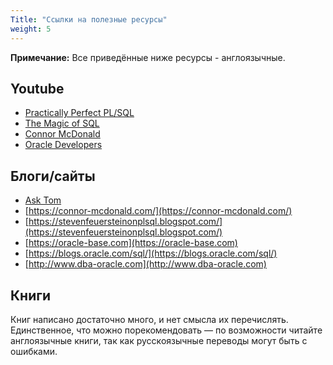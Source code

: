 ```yaml
---
Title: "Ссылки на полезные ресурсы"
weight: 5
---
```


**Примечание:** Все приведённые ниже ресурсы - англоязычные.

## Youtube

- [Practically Perfect PL/SQL](https://www.youtube.com/c/PracticallyPerfectPLSQL)
- [The Magic of SQL](https://www.youtube.com/c/TheMagicofSQL)
- [Connor McDonald](https://www.youtube.com/c/ConnorMcDonaldOracle)
- [Oracle Developers](https://www.youtube.com/c/oracledevs)

## Блоги/сайты
- [Ask Tom](https://asktom.oracle.com)
- [https://connor-mcdonald.com/](https://connor-mcdonald.com/)
- [https://stevenfeuersteinonplsql.blogspot.com/](https://stevenfeuersteinonplsql.blogspot.com/)
- [https://oracle-base.com](https://oracle-base.com)
- [https://blogs.oracle.com/sql/](https://blogs.oracle.com/sql/)
- [http://www.dba-oracle.com](http://www.dba-oracle.com)
    
## Книги

Книг написано достаточно много, и нет смысла их перечислять.
Единственное, что можно порекомендовать — по возможности читайте
англоязычные книги, так как русскоязычные переводы могут быть с ошибками.
